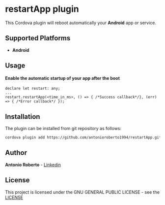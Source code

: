 # restartApp plugin #
This Cordova plugin will reboot automatically your __Android__ app or service.

## Supported Platforms ##
- __Android__

## Usage ##

#### Enable the automatic startup of your app after the boot ####
```typecript
declare let restart: any;
...
restart.restartApp(<time_in_ms>, () => { /*Success callback*/}, (err) => { /*Error callback*/ });
```
## Installation ##
The plugin can be installed from git repository as follows:
```bash
cordova plugin add https://github.com/antonioroberto1994/restartApp.git
```

## Author

**Antonio Roberto** - [Linkedin](https://www.linkedin.com/in/antonio-roberto-1b288b120/)

## License

This project is licensed under the GNU GENERAL PUBLIC LICENSE - see the [LICENSE](https://github.com/antonioroberto1994/restartApp/blob/master/LICENSE)
